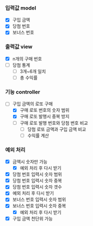 ### 입력값 model
- [x] 구입 금액
- [x] 당첨 번호
- [x] 보너스 번호

### 출력값 view
- [x] n개의 구매 번호
- [ ] 당첨 통계
  - [ ] 3개~6개 일치
  - [ ] 총 수익률

### 기능 controller
- [ ] 구입 금액의 로또 구매
  - [x] 구매 로또 번호의 숫자 범위
  - [x] 구매 로또 발행시 중복 방지
  - [ ] 구매 로또 발행 번호와 당첨 번호 비교
      - [ ] 당첨 로또 금액과 구입 금액 비교
      - [ ] 수익률 계산

### 예외 처리
- [x] 금액시 숫자만 가능
  - [x] 예외 처리 후 다시 받기
- [x] 당첨 번호 입력시 숫자 범위
- [x] 당첨 번호 입력시 숫자 중복
- [x] 당첨 번호 입력시 숫자 갯수
-  [x] 예외 처리 후 다시 받기
- [x] 보너스 번호 입력시 숫자 범위
- [x] 보너스 번호 입력시 숫자 중복
  - [x] 예외 처리 후 다시 받기
- [x] 구입 금액 천단위 가능